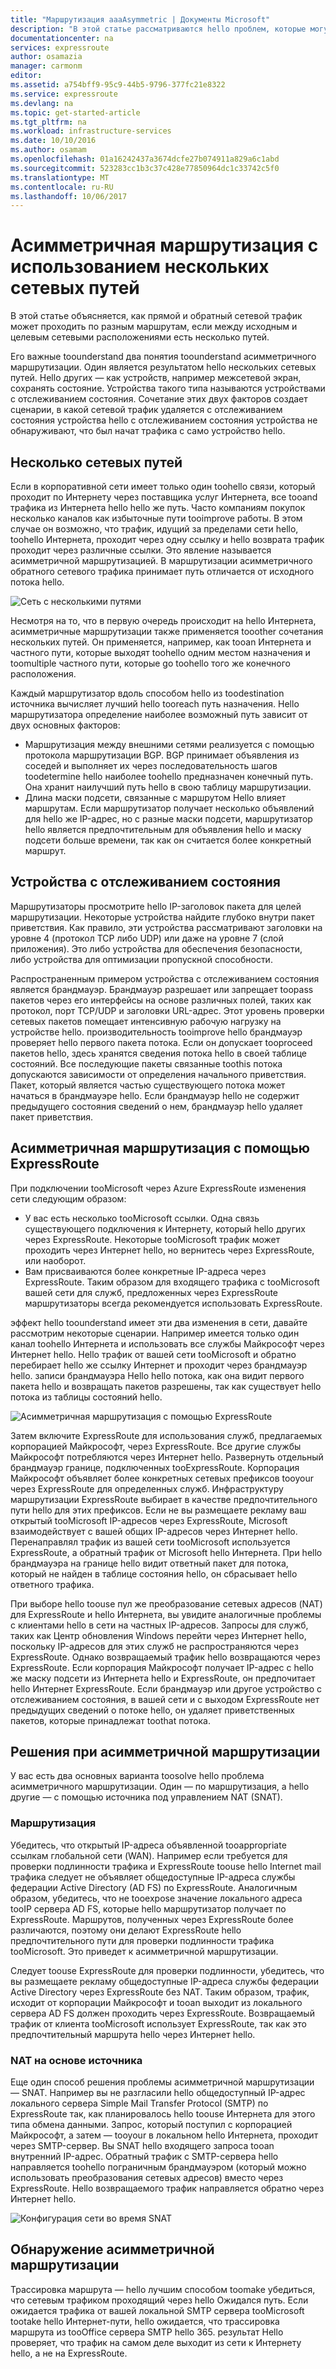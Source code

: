 ```yaml
---
title: "Маршрутизация aaaAsymmetric | Документы Microsoft"
description: "В этой статье рассматриваются hello проблем, которые могут появиться клиента с помощью асимметричного маршрутизации в сети, имеющей несколько назначения tooa ссылки."
documentationcenter: na
services: expressroute
author: osamazia
manager: carmonm
editor: 
ms.assetid: a754bff9-95c9-44b5-9796-377fc21e8322
ms.service: expressroute
ms.devlang: na
ms.topic: get-started-article
ms.tgt_pltfrm: na
ms.workload: infrastructure-services
ms.date: 10/10/2016
ms.author: osamam
ms.openlocfilehash: 01a16242437a3674dcfe27b074911a829a6c1abd
ms.sourcegitcommit: 523283cc1b3c37c428e77850964dc1c33742c5f0
ms.translationtype: MT
ms.contentlocale: ru-RU
ms.lasthandoff: 10/06/2017
---
```

# <a name="asymmetric-routing-with-multiple-network-paths"></a>Асимметричная маршрутизация с использованием нескольких сетевых путей
В этой статье объясняется, как прямой и обратный сетевой трафик может проходить по разным маршрутам, если между исходным и целевым сетевыми расположениями есть несколько путей.

Его важные toounderstand два понятия toounderstand асимметричного маршрутизации. Один является результатом hello нескольких сетевых путей. Hello других — как устройств, например межсетевой экран, сохранять состояние. Устройства такого типа называются устройствами с отслеживанием состояния. Сочетание этих двух факторов создает сценарии, в какой сетевой трафик удаляется с отслеживанием состояния устройства hello с отслеживанием состояния устройства не обнаруживают, что был начат трафика с само устройство hello.

## <a name="multiple-network-paths"></a>Несколько сетевых путей
Если в корпоративной сети имеет только один toohello связи, который проходит по Интернету через поставщика услуг Интернета, все tooand трафика из Интернета hello hello же путь. Часто компаниям покупок несколько каналов как избыточные пути tooimprove работы. В этом случае он возможно, что трафик, идущий за пределами сети hello, toohello Интернета, проходит через одну ссылку и hello возврата трафик проходит через различные ссылки. Это явление называется асимметричной маршрутизацией. В маршрутизации асимметричного обратного сетевого трафика принимает путь отличается от исходного потока hello.

![Сеть с несколькими путями](./media/expressroute-asymmetric-routing/AsymmetricRouting3.png)

Несмотря на то, что в первую очередь происходит на hello Интернета, асимметричные маршрутизации также применяется tooother сочетания нескольких путей. Он применяется, например, как tooan Интернета и частного пути, которые выходят toohello одним местом назначения и toomultiple частного пути, которые go toohello того же конечного расположения.

Каждый маршрутизатор вдоль способом hello из toodestination источника вычисляет лучший hello tooreach путь назначения. Hello маршрутизатора определение наиболее возможный путь зависит от двух основных факторов:

* Маршрутизация между внешними сетями реализуется с помощью протокола маршрутизации BGP. BGP принимает объявления из соседей и выполняет их через последовательность шагов toodetermine hello наиболее toohello предназначен конечный путь. Она хранит наилучший путь hello в свою таблицу маршрутизации.
* Длина маски подсети, связанные с маршрутом Hello влияет маршрутам. Если маршрутизатор получает несколько объявлений для hello же IP-адрес, но с разные маски подсети, маршрутизатор hello является предпочтительным для объявления hello и маску подсети больше времени, так как он считается более конкретный маршрут.

## <a name="stateful-devices"></a>Устройства с отслеживанием состояния
Маршрутизаторы просмотрите hello IP-заголовок пакета для целей маршрутизации. Некоторые устройства найдите глубоко внутри пакет приветствия. Как правило, эти устройства рассматривают заголовки на уровне 4 (протокол TCP либо UDP) или даже на уровне 7 (слой приложения). Это либо устройства для обеспечения безопасности, либо устройства для оптимизации пропускной способности. 

Распространенным примером устройства с отслеживанием состояния является брандмауэр. Брандмауэр разрешает или запрещает toopass пакетов через его интерфейсы на основе различных полей, таких как протокол, порт TCP/UDP и заголовки URL-адрес. Этот уровень проверки сетевых пакетов помещает интенсивную рабочую нагрузку на устройстве hello. производительность tooimprove hello брандмауэр проверяет hello первого пакета потока. Если он допускает tooproceed пакетов hello, здесь хранятся сведения потока hello в своей таблице состояний. Все последующие пакеты связанные toothis потока допускаются зависимости от определения начального приветствия. Пакет, который является частью существующего потока может начаться в брандмауэре hello. Если брандмауэр hello не содержит предыдущего состояния сведений о нем, брандмауэр hello удаляет пакет приветствия.

## <a name="asymmetric-routing-with-expressroute"></a>Асимметричная маршрутизация с помощью ExpressRoute
При подключении tooMicrosoft через Azure ExpressRoute изменения сети следующим образом:

* У вас есть несколько tooMicrosoft ссылки. Одна связь существующего подключения к Интернету, который hello других через ExpressRoute. Некоторые tooMicrosoft трафик может проходить через Интернет hello, но вернитесь через ExpressRoute, или наоборот.
* Вам присваиваются более конкретные IP-адреса через ExpressRoute. Таким образом для входящего трафика с tooMicrosoft вашей сети для служб, предложенных через ExpressRoute маршрутизаторы всегда рекомендуется использовать ExpressRoute.

эффект hello toounderstand имеет эти два изменения в сети, давайте рассмотрим некоторые сценарии. Например имеется только один канал toohello Интернета и использовать все службы Майкрософт через Интернет hello. Hello трафик от вашей сети tooMicrosoft и обратно перебирает hello же ссылку Интернет и проходит через брандмауэр hello. записи брандмауэра Hello hello потока, как она видит первого пакета hello и возвращать пакетов разрешены, так как существует hello потока из таблицы состояний hello.

![Асимметричная маршрутизация с помощью ExpressRoute](./media/expressroute-asymmetric-routing/AsymmetricRouting1.png)

Затем включите ExpressRoute для использования служб, предлагаемых корпорацией Майкрософт, через ExpressRoute. Все другие службы Майкрософт потребляются через Интернет hello. Развернуть отдельный брандмауэр границе, подключенных tooExpressRoute. Корпорация Майкрософт объявляет более конкретных сетевых префиксов tooyour через ExpressRoute для определенных служб. Инфраструктуру маршрутизации ExpressRoute выбирает в качестве предпочтительного пути hello для этих префиксов. Если не вы размещаете рекламу ваш открытый tooMicrosoft IP-адресов через ExpressRoute, Microsoft взаимодействует с вашей общих IP-адресов через Интернет hello. Перенаправлял трафик из вашей сети tooMicrosoft используется ExpressRoute, а обратный трафик от Microsoft hello Интернета. При hello брандмауэра на границе hello видит ответный пакет для потока, который не найден в таблице состояния hello, он сбрасывает hello ответного трафика.

При выборе hello toouse пул же преобразование сетевых адресов (NAT) для ExpressRoute и hello Интернета, вы увидите аналогичные проблемы с клиентами hello в сети на частных IP-адресов. Запросы для служб, таких как Центр обновления Windows перейти через Интернет hello, поскольку IP-адресов для этих служб не распространяются через ExpressRoute. Однако возвращаемый трафик hello возвращаются через ExpressRoute. Если корпорация Майкрософт получает IP-адрес с hello же маску подсети из Интернета hello и ExpressRoute, он предпочитает hello Интернет ExpressRoute. Если брандмауэр или другое устройство с отслеживанием состояния, в вашей сети и с выходом ExpressRoute нет предыдущих сведений о потоке hello, он удаляет приветственных пакетов, которые принадлежат toothat потока.

## <a name="asymmetric-routing-solutions"></a>Решения при асимметричной маршрутизации
У вас есть два основных варианта toosolve hello проблема асимметричного маршрутизации. Один — по маршрутизация, а hello другие — с помощью источника под управлением NAT (SNAT).

### <a name="routing"></a>Маршрутизация
Убедитесь, что открытый IP-адреса объявленной tooappropriate ссылкам глобальной сети (WAN). Например если требуется для проверки подлинности трафика и ExpressRoute toouse hello Internet mail трафика следует не объявляет общедоступные IP-адреса службы федерации Active Directory (AD FS) по ExpressRoute. Аналогичным образом, убедитесь, что не tooexpose значение локального адреса tooIP сервера AD FS, которые hello маршрутизатор получает по ExpressRoute. Маршрутов, полученных через ExpressRoute более различаются, поэтому они делают ExpressRoute hello предпочтительного пути для проверки подлинности трафика tooMicrosoft. Это приведет к асимметричной маршрутизации.

Следует toouse ExpressRoute для проверки подлинности, убедитесь, что вы размещаете рекламу общедоступные IP-адреса службы федерации Active Directory через ExpressRoute без NAT. Таким образом, трафик, исходит от корпорации Майкрософт и tooan выходит из локального сервера AD FS должен проходить через ExpressRoute. Возвращаемый трафик от клиента tooMicrosoft использует ExpressRoute, так как это предпочтительный маршрута hello через Интернет hello.

### <a name="source-based-nat"></a>NAT на основе источника
Еще один способ решения проблемы асимметричной маршрутизации — SNAT. Например вы не разгласили hello общедоступный IP-адрес локального сервера Simple Mail Transfer Protocol (SMTP) по ExpressRoute так, как планировалось hello toouse Интернета для этого типа обмена данными. Запрос, который поступил с корпорацией Майкрософт, а затем — tooyour в локальном hello Интернета, проходит через SMTP-сервер. Вы SNAT hello входящего запроса tooan внутренний IP-адрес. Обратный трафик с SMTP-сервера hello направляется toohello пограничным брандмауэром (который можно использовать преобразования сетевых адресов) вместо через ExpressRoute. Hello возвращаемого трафик направляется обратно через Интернет hello.

![Конфигурация сети во время SNAT](./media/expressroute-asymmetric-routing/AsymmetricRouting2.png)

## <a name="asymmetric-routing-detection"></a>Обнаружение асимметричной маршрутизации
Трассировка маршрута — hello лучшим способом toomake убедиться, что сетевым трафиком проходящий через hello Ожидался путь. Если ожидается трафика от вашей локальной SMTP сервера tooMicrosoft tootake hello Интернет-пути, hello ожидается, что трассировка маршрута из tooOffice сервера SMTP hello 365. результат Hello проверяет, что трафик на самом деле выходит из сети к Интернету hello, а не на ExpressRoute.

